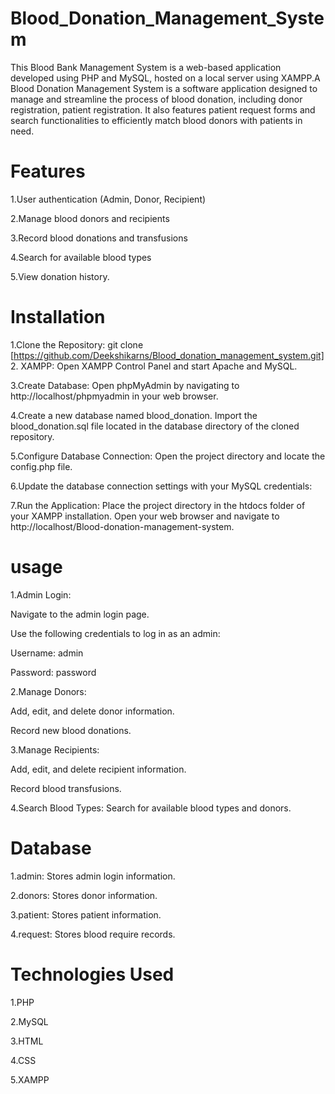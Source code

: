 # Blood_Donation_Management_System
This Blood Bank Management System is a web-based application developed using PHP and MySQL, hosted on a local server using XAMPP.A Blood Donation Management System is a software application designed to manage and streamline the process of blood donation, including donor registration, patient registration. It also features patient request forms and search functionalities to efficiently match blood donors with patients in need.
# Features
1.User authentication (Admin, Donor, Recipient)

2.Manage blood donors and recipients

3.Record blood donations and transfusions

4.Search for available blood types

5.View donation history.
# Installation
1.Clone the Repository: git clone [https://github.com/Deekshikarns/Blood_donation_management_system.git]
2. XAMPP: Open XAMPP Control Panel and start Apache and MySQL.

3.Create Database: Open phpMyAdmin by navigating to http://localhost/phpmyadmin in your web browser.

4.Create a new database named blood_donation. Import the blood_donation.sql file located in the database directory of the cloned repository.

5.Configure Database Connection: Open the project directory and locate the config.php file.

6.Update the database connection settings with your MySQL credentials:

<!--
<?php

$host = 'localhost';

$user = 'root';

$pass = '';

$db = 'blood_donation';

$conn = new mysqli($host, $user, $pass, $db);

if ($conn->connect_error) {

    die("Connection failed: " . $conn->connect_error);
    
}

?>
-->
7.Run the Application: Place the project directory in the htdocs folder of your XAMPP installation. Open your web browser and navigate to http://localhost/Blood-donation-management-system.
# usage
1.Admin Login:

Navigate to the admin login page.

Use the following credentials to log in as an admin:

Username: admin

Password: password

2.Manage Donors:

Add, edit, and delete donor information.

Record new blood donations.

3.Manage Recipients:

Add, edit, and delete recipient information.

Record blood transfusions.

4.Search Blood Types: Search for available blood types and donors.
# Database
1.admin: Stores admin login information.

2.donors: Stores donor information.

3.patient: Stores patient information.

4.request: Stores blood require records.

# Technologies Used
1.PHP

2.MySQL

3.HTML

4.CSS

5.XAMPP
